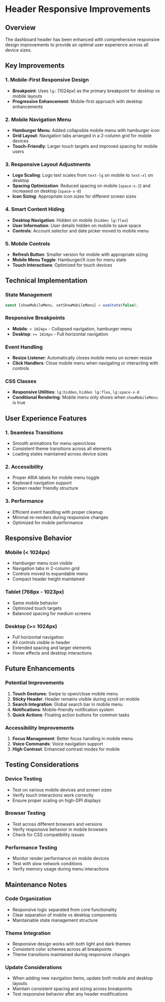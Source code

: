 # Header Responsive Improvements

## Overview
The dashboard header has been enhanced with comprehensive responsive design improvements to provide an optimal user experience across all device sizes.

## Key Improvements

### 1. Mobile-First Responsive Design
- **Breakpoint**: Uses `lg:` (1024px) as the primary breakpoint for desktop vs mobile layouts
- **Progressive Enhancement**: Mobile-first approach with desktop enhancements

### 2. Mobile Navigation Menu
- **Hamburger Menu**: Added collapsible mobile menu with hamburger icon
- **Grid Layout**: Navigation tabs arranged in a 2-column grid for mobile devices
- **Touch-Friendly**: Larger touch targets and improved spacing for mobile users

### 3. Responsive Layout Adjustments
- **Logo Scaling**: Logo text scales from `text-lg` on mobile to `text-xl` on desktop
- **Spacing Optimization**: Reduced spacing on mobile (`space-x-2`) and increased on desktop (`space-x-8`)
- **Icon Sizing**: Appropriate icon sizes for different screen sizes

### 4. Smart Content Hiding
- **Desktop Navigation**: Hidden on mobile (`hidden lg:flex`)
- **User Information**: User details hidden on mobile to save space
- **Controls**: Account selector and date picker moved to mobile menu

### 5. Mobile Controls
- **Refresh Button**: Smaller version for mobile with appropriate sizing
- **Mobile Menu Toggle**: Hamburger/X icon for menu state
- **Touch Interactions**: Optimized for touch devices

## Technical Implementation

### State Management
```typescript
const [showMobileMenu, setShowMobileMenu] = useState(false);
```

### Responsive Breakpoints
- **Mobile**: `< 1024px` - Collapsed navigation, hamburger menu
- **Desktop**: `>= 1024px` - Full horizontal navigation

### Event Handling
- **Resize Listener**: Automatically closes mobile menu on screen resize
- **Click Handlers**: Close mobile menu when navigating or interacting with controls

### CSS Classes
- **Responsive Utilities**: `lg:hidden`, `hidden lg:flex`, `lg:space-x-8`
- **Conditional Rendering**: Mobile menu only shows when `showMobileMenu` is true

## User Experience Features

### 1. Seamless Transitions
- Smooth animations for menu open/close
- Consistent theme transitions across all elements
- Loading states maintained across device sizes

### 2. Accessibility
- Proper ARIA labels for mobile menu toggle
- Keyboard navigation support
- Screen reader friendly structure

### 3. Performance
- Efficient event handling with proper cleanup
- Minimal re-renders during responsive changes
- Optimized for mobile performance

## Responsive Behavior

### Mobile (< 1024px)
- Hamburger menu icon visible
- Navigation tabs in 2-column grid
- Controls moved to expandable menu
- Compact header height maintained

### Tablet (768px - 1023px)
- Same mobile behavior
- Optimized touch targets
- Balanced spacing for medium screens

### Desktop (>= 1024px)
- Full horizontal navigation
- All controls visible in header
- Extended spacing and larger elements
- Hover effects and desktop interactions

## Future Enhancements

### Potential Improvements
1. **Touch Gestures**: Swipe to open/close mobile menu
2. **Sticky Header**: Header remains visible during scroll on mobile
3. **Search Integration**: Global search bar in mobile menu
4. **Notifications**: Mobile-friendly notification system
5. **Quick Actions**: Floating action buttons for common tasks

### Accessibility Improvements
1. **Focus Management**: Better focus handling in mobile menu
2. **Voice Commands**: Voice navigation support
3. **High Contrast**: Enhanced contrast modes for mobile

## Testing Considerations

### Device Testing
- Test on various mobile devices and screen sizes
- Verify touch interactions work correctly
- Ensure proper scaling on high-DPI displays

### Browser Testing
- Test across different browsers and versions
- Verify responsive behavior in mobile browsers
- Check for CSS compatibility issues

### Performance Testing
- Monitor render performance on mobile devices
- Test with slow network conditions
- Verify memory usage during menu interactions

## Maintenance Notes

### Code Organization
- Responsive logic separated from core functionality
- Clear separation of mobile vs desktop components
- Maintainable state management structure

### Theme Integration
- Responsive design works with both light and dark themes
- Consistent color schemes across all breakpoints
- Theme transitions maintained during responsive changes

### Update Considerations
- When adding new navigation items, update both mobile and desktop layouts
- Maintain consistent spacing and sizing across breakpoints
- Test responsive behavior after any header modifications
